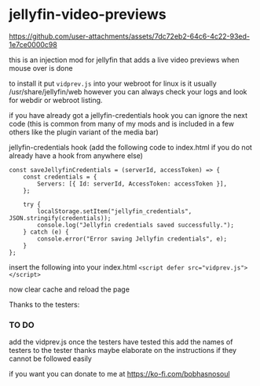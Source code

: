# jellyfin-video-previews

https://github.com/user-attachments/assets/7dc72eb2-64c6-4c22-93ed-1e7ce0000c98

this is an injection mod for jellyfin that adds a live video previews when mouse over is done

to install it put `vidprev.js` into your webroot for linux is it usually /usr/share/jellyfin/web however you can always check your logs and look for webdir or webroot listing.

if you have already got a jellyfin-credentials hook you can ignore the next code (this is common from many of my mods and is included in a few others like the plugin variant of the media bar) 

jellyfin-credentials hook (add the following code to index.html if you do not already have a hook from anywhere else)

```
const saveJellyfinCredentials = (serverId, accessToken) => {
    const credentials = {
        Servers: [{ Id: serverId, AccessToken: accessToken }],
    };

    try {
        localStorage.setItem("jellyfin_credentials", JSON.stringify(credentials));
        console.log("Jellyfin credentials saved successfully.");
    } catch (e) {
        console.error("Error saving Jellyfin credentials", e);
    }
};
```

insert the following into your index.html 
`<script defer src="vidprev.js"></script>`


now clear cache and reload the page 


Thanks to the testers:



### TO DO 
add the vidprev.js once the testers have tested this 
add the names of testers to the tester thanks
maybe elaborate on the instructions if they cannot be followed easily



if you want you can donate to me at https://ko-fi.com/bobhasnosoul
